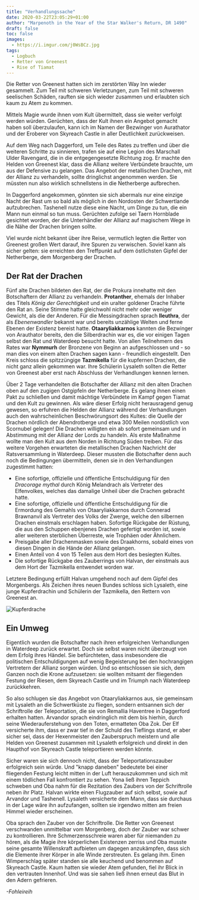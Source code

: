 ```yaml
---
title: "Verhandlungssache"
date: 2020-03-22T23:05:29+01:00
author: "Marpenoth in the Year of the Star Walker's Return, DR 1490"
draft: false
toc: false
images:
  - https://i.imgur.com/j0WsBCz.jpg
tags: 
  - Logbuch
  - Retter von Greenest
  - Rise of Tiamat
---
```


Die Retter von Greenest hatten sich im zerstörten Way Inn wieder gesammelt. Zum Teil mit schweren Verletzungen, zum Teil mit schweren seelischen Schäden, rauften sie sich wieder zusammen und erlaubten sich kaum zu Atem zu kommen.

Mittels Magie wurde ihnen vom Kult übermittelt, dass sie weiter verfolgt werden würden. Gerüchten, dass der Kult ihnen ein Angebot gemacht haben soll überzulaufen, kann ich im Namen der Bezwinger von Aurathator und der Eroberer von Skyreach Castle in aller Deutlichkeit zurückweisen.

Auf dem Weg nach Daggerford, um Teile des Rates zu treffen und über die weiteren Schritte zu sinnieren, trafen sie auf eine Legion des Marschall Ulder Ravengard, die in die entgegengesetzte Richtung zog. Er machte den Helden von Greenest klar, dass die Allianz weitere Verbündete brauchte, um aus der Defensive zu gelangen. Das Angebot der metallischen Drachen, mit der Allianz zu verhandeln, sollte dringlichst angenommen werden. Sie müssten nun also wirklich schnellstens in die Netherberge aufbrechen.

In Daggerford angekommen, gönnten sie sich abermals nur eine einzige Nacht der Rast um so bald als möglich in den Nordosten der Schwertlande aufzubrechen. Tashenell nutze diese eine Nacht, um Dinge zu tun, die ein Mann nun einmal so tun muss. Gerüchten zufolge sei Taern Hornblade gesichtet worden, der die Unterhändler der Allianz auf magischem Wege in die Nähe der Drachen bringen sollte.

Viel wurde nicht bekannt über ihre Reise, vermutlich legten die Retter von Greenest großen Wert darauf, ihre Spuren zu verwischen. Soviel kann als sicher gelten: sie erreichten den Treffpunkt auf dem östlichsten Gipfel der Netherberge, dem Morgenberg der Drachen.

## Der Rat der Drachen

Fünf alte Drachen bildeten den Rat, der die Prokura innehatte mit den Botschaftern der Allianz zu verhandeln. __Protanther__, ehemals der Inhaber des Titels _König der Gerechtigkeit_ und ein uralter goldener Drache führte den Rat an. Seine Stimme hatte gleichwohl nicht mehr oder weniger Gewicht, als die der Anderen. Für die Messingdrachen sprach __Ileuthra__, der als _Ebenenwandler_ bekannt war und bereits unzählige Welten und ferne Ebenen der Existenz bereist hatte. __Otaaryliakkarnos__ kannten die Bezwinger von Arauthator bereits, den die Silberdrachin war es, die vor einigen Tagen selbst den Rat und Waterdeep besucht hatte. Von allen Teilnehmern des Rates war __Nymmurh__ der Bronzene von Beginn an aufgeschlossen und  - so man dies von einem alten Drachen sagen kann - freundlich eingestellt. Den Kreis schloss die spitzzüngige __Tazmikella__ für die kupfernen Drachen, die nicht ganz allein gekommen war. Ihre Schülerin Lysaleth sollten die Retter von Greenest aber erst nach Abschluss der Verhandlungen kennen lernen.

Über 2 Tage verhandelten die Botschafter der Allianz mit den alten Drachen oben auf den zugigen Ostgipfeln der Netherberge. Es gelang ihnen einen Pakt zu schließen und damit mächtige Verbündete im Kampf gegen Tiamat und den Kult zu gewinnen. Als wäre dieser Erfolg nicht herausragend genug gewesen, so erfuhren die Helden der Allianz während der Verhandlungen auch den wahrscheinlichen Beschwörungsort des Kultes: die Quelle der Drachen nördlich der  Abendrotberge und etwa 300 Meilen nordöstlich von Scornubel gelegen! Die Drachen willigten ein ab sofort gemeinsam und in Abstimmung mit der Allianz der Lords zu handeln. Als erste Maßnahme wollte man den Kult aus dem Norden in Richtung Süden treiben. Für das weitere Vorgehen erwarteten die metallischen Drachen Nachricht der Ratsversammlung in Waterdeep. Dieser mussten die Botschafter denn auch noch die Bedingungen übermitteln, denen sie in den Verhandlungen zugestimmt hatten:

* Eine sofortige, offizielle und öffentliche Entschuldigung für den _Dracorage mythal_ durch König Melandrach als Vertreter des Elfenvolkes, welches das damalige Unheil über die Drachen gebracht hatte.
*	Eine sofortige, offizielle und öffentliche Entschuldigung für die Ermordung des Gemahls von Otaaryliakkarnos durch Connerad Brawnanvil als Vertreter des Volks der Zwerge, welche den silbernen Drachen einstmals erschlagen haben. Sofortige Rückgabe der Rüstung, die aus den Schuppen ebenjenes Drachen gefertigt worden ist, sowie aller weiteren sterblichen Überreste, wie Trophäen oder Ähnlichem.
* Preisgabe aller Drachenmasken sowie des Draakhorns, sobald eines von diesen Dingen in die Hände der Allianz gelangen.
* Einen Anteil  von 4 von 15 Teilen aus dem Hort des besiegten Kultes.
* Die sofortige Rückgabe des Zauberrings von Halvan, der einstmals aus dem Hort der Tazmikella entwendet worden war.

Letztere Bedingung erfüllt Halvan umgehend noch auf dem Gipfel des Morgenbergs. Als Zeichen ihres neuen Bundes schloss sich Lysaleth, eine junge Kupferdrachin und Schülerin der Tazmikella, den Rettern von Greenest an.

![Kupferdrache](https://i.imgur.com/ueIL3gN.png)

## Ein Umweg

Eigentlich wurden die Botschafter nach ihren erfolgreichen Verhandlungen in Waterdeep zurück erwartet. Doch sie selbst waren nicht überzeugt von dem Erfolg ihres Händel. Sie befürchteten, dass insbesondere die politischen Entschuldigungen auf wenig Begeisterung bei den hochrangigen Vertretern der Allianz sorgen würden. Und so entschlossen sie sich, dem Ganzen noch die Krone aufzusetzen: sie wollten mitsamt der fliegenden Festung der Riesen, dem Skyreach Castle und im Triumph nach Waterdeep zurückkehren.

So also schlugen sie das Angebot von Otaaryliakkarnos aus, sie gemeinsam mit Lysaleth an die Schwertküste zu fliegen, sondern entsannen sich der Schriftrolle der Teleportation, die sie von Remallia Haventree in Daggerford erhalten hatten.  Arvandor sprach eindringlich mit dem bis hierhin, durch seine Wiederauferstehung von den Toten, ermatteten Oba Zok. Der Elf versicherte ihm, dass er zwar tief in der Schuld des Tieflings stand, er aber sicher sei, dass der Hexenmeister den Zauberspruch meistern und alle Helden von Greenest zusammen mit Lysaleth erfolgreich und direkt in den Haupthof von Skyreach Castle teleportieren werden könnte. 

Sicher waren sie sich dennoch nicht, dass der Teleportationszauber erfolgreich sein würde. Und "knapp daneben" bedeutete bei einer fliegenden Festung leicht mitten in der Luft herauszukommen und sich mit einem tödlichen Fall konfrontiert zu sehen. Yona ließ ihren Teppich schweben und Oba nahm für die Rezitation des Zaubers von der Schriftrolle neben ihr Platz. Halvan wirkte einen Flugzauber auf sich selbst, sowie auf Arvandor und Tashenell. Lysaleth versicherte dem Mann, dass sie durchaus in der Lage wäre ihn aufzufangen, sollten sie irgendwo mitten am freien Himmel wieder erscheinen.

Oba sprach den Zauber von der Schriftrolle. Die Retter von Greenest verschwanden unmittelbar vom Morgenberg, doch der Zauber war schwer zu kontrollieren. Ihre Schmerzensschreie waren aber für niemanden zu hören, als die Magie ihre körperlichen Existenzen zerriss und Oba musste seine gesamte Willenskraft aufbieten um dagegen anzukämpfen, dass sich die Elemente ihrer Körper in alle Winde zerstreuten. Es gelang ihm. Einen Wimperschlag später standen sie alle keuchend und benommen auf Skyreach Castle. Kaum hatten sie wieder Atem gefunden, fiel ihr Blick in den vertrauten Innenhof. Und was sie sahen ließ ihnen erneut das Blut in den Adern gefrieren.

_-Fohleireih_

